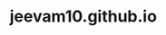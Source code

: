 # jeevam10.github.io<!DOCTYPE html>
<html lang="en">
<head>
    <meta charset="UTF-8">
    <meta name="viewport" content="width=device-width, initial-scale=1.0">
    <title>Model Portfolio</title>
    <style>
        /* CSS Styles */
        /* Reset CSS */
        * {
            margin: 0;
            padding: 0;
            box-sizing: border-box;
        }

        body {
            font-family: Arial, sans-serif;
            line-height: 1.6;
            background-color: black;
            color: white;
        }

        header {
            background-color: #333;
            color: #fff;
            padding: 20px;
        }

        header h1 {
            margin: 0;
        }

        nav ul {
            list-style: none;
        }

        nav ul li {
            display: inline;
            margin-right: 20px;
        }

        nav ul li a {
            color: #fff;
            text-decoration: none;
        }

        .container {
            max-width: 960px;
            margin: auto;
            padding: 20px;
        }

        section {
            padding: 20px 0; /* Reduced padding here */
        }

        section h2 {
            margin-bottom: 20px;
        }

        section p {
            margin-bottom: 30px;
        }

        #image-gallery {
            display: grid;
            grid-template-columns: repeat(auto-fit, minmax(150px, 1fr));
            grid-gap: 20px;
        }

        #image-gallery img {
            max-width: 100%;
        }

        footer {
            background-color: #333;
            color: #fff;
            text-align: center;
            padding: 20px;
        }

        /* Slideshow CSS */
        .mySlides {
            display: none;
        }

        .fade {
            animation-name: fade;
            animation-duration: 1.5s;
        }

        @keyframes fade {
            from {opacity: .4} 
            to {opacity: 1}
        }

        .slideshow-container {
            position: relative;
            max-width: 100%;
        }

        .prev, .next {
            cursor: pointer;
            position: absolute;
            top: 50%;
            width: auto;
            padding: 16px;
            margin-top: -22px;
            color: white;
            font-weight: bold;
            font-size: 18px;
            transition: 0.6s ease;
            border-radius: 0 3px 3px 0;
            user-select: none;
            background-color: rgba(0, 0, 0, 0.5);
        }

        .prev:hover, .next:hover {
            background-color: rgba(0, 0, 0, 0.8);
        }

        .next {
            right: 0;
            border-radius: 3px 0 0 3px;
        }

        /* Additional styles */
        .about-me {
            background-color: #333;
            color: white;
            padding: 20px;
            margin-bottom: 30px;
        }

        .physical-characteristics {
            background-color: #333;
            color: white;
            padding: 20px;
            margin-bottom: 30px;
        }

        .contact {
            background-color: #333;
            color: white;
            padding: 20px;
        }
    </style>
</head>
<body>

    <header>
        <h1>Model Portfolio</h1>
        <nav>
            <ul>
                <li><a href="#home">Home</a></li>
                <li><a href="#gallery">Gallery</a></li>
                <li><a href="#about">About Me</a></li>
                <li><a href="#characteristics">Physical Characteristics</a></li>
                <li><a href="#contact">Contact</a></li>
            </ul>
        </nav>
    </header>

    <section id="home">
        <div class="container">
            <h2>Welcome to My Portfolio</h2>
            <p>As a 19-year-old student pursuing engineering with a focus on artificial intelligence, I am captivated by the intersection of technology and creativity. Modeling, to me, represents a canvas where I can express myself artistically, embodying diverse characters and narratives. Beyond the allure of the runway, modeling allows me to challenge societal norms of beauty, celebrating diversity and individuality. Through each pose and expression, I aim to contribute to the vibrant tapestry of the fashion industry, where innovation meets artistry,Below are some pictures of me taken on an iphone and just represent a gist of the art i want to portray.</p>
        </div>
    </section>

    <section id="gallery">
        <div class="container"> <!-- Removed margin-top: 100px; -->
            <h2>Gallery</h2>
            <div id="image-gallery" class="slideshow-container">
                <div class="mySlides fade">
                    <img src="WhatsApp Image 2024-05-14 at 10.50.19 PM.jpeg" style="width:100%">
                </div>
                <div class="mySlides fade">
                    <img src="WhatsApp Image 2024-05-14 at 10.50.26 PM (1).jpeg" style="width:100%">
                </div>
                <div class="mySlides fade">
                    <img src="WhatsApp Image 2024-05-14 at 10.50.27 PM (1).jpeg" style="width:100%">
                </div>
                <div class="mySlides fade">
                    <img src="WhatsApp Image 2024-05-14 at 10.50.27 PM.jpeg" style="width:100%">
                </div>
                <div class="mySlides fade">
                    <img src="WhatsApp Image 2024-05-14 at 10.50.21 PM.jpeg" style="width:100%">
                </div>
                <div class="mySlides fade">
                    <img src="WhatsApp Image 2024-05-14 at 10.50.26 PM.jpeg" style="width:100%">
                </div>

                <a class="prev" onclick="plusSlides(-1)">&#10094;</a>
                <a class="next" onclick="plusSlides(1)">&#10095;</a>
            </div>
        </div>
    </section>

    <section id="about" class="about-me">
        <div class="container">
            <h2>About Me</h2>
            <p>
                In addition to my academic pursuits in engineering, I lead a multifaceted life enriched with diverse passions. I find solace in the melodies of the piano, where each key strikes a chord of creativity and introspection. On the field, whether it's football or basketball, I thrive in the camaraderie of teamwork and the exhilaration of competition. A regular at the gym, I embrace the discipline of fitness, sculpting both body and mind. Photography, for me, is more than just a hobby—it's a lens through which I capture moments of beauty and significance, reflected in my dedicated online portfolio. Delving into the realms of philosophy, I explore the depths of thought and perspective, channeling my insights into various blog platforms. Through my diverse interests, I aspire to bring a unique blend of athleticism, creativity, and intellectual depth to the world of modelin</p>
        </div>
    </section>

    <section id="characteristics" class="physical-characteristics">
        <div class="container">
            <h2>Physical Characteristics</h2>
            <p>Age:19 </p>
               <p>Height:6'3 (feet and inches)</p> Height:6'3 (feet and inches)
               <p> Body weight:78kg</p>
                <p>Health complications or allergies: No</p>
               <p> DOB:21/10/04</p>
            
        </div>
    </section>

    <section id="contact" class="contact">
        <div class="container">
            <h2>For further inquiries</h2>
            <p>Email: jeevamchivate010@gmail.com</p>
            <p>Phone: 8484075966</p>
                <p>Instagram:https://www.instagram.com/_jeevam_/</p>
               <p> Linkedin:https://www.linkedin.com/in/jeevam-chivate-279bb5257/
            </p>
        </div>
    </section>

    <footer>
        <p>&copy; 2024 Model Portfolio. All rights reserved.</p>
    </footer>

    <script>
        // JavaScript for Slideshow
        var slideIndex = 1;
        showSlides(slideIndex);

        function plusSlides(n) {
            showSlides(slideIndex += n);
        }

        function showSlides(n) {
            var i;
            var slides = document.getElementsByClassName("mySlides");
            if (n > slides.length) {slideIndex = 1}
            if (n < 1) {slideIndex = slides.length}
            for (i = 0; i < slides.length; i++) {
                slides[i].style.display = "none";
            }
            slides[slideIndex-1].style.display = "block";
        }
    </script>

</body>
</html>
